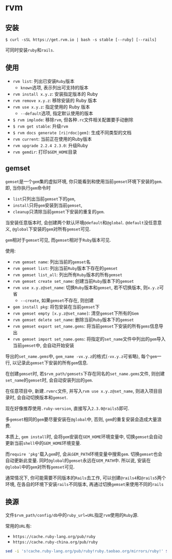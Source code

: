 # rvm

## 安装 

`$ curl -sSL https://get.rvm.io | bash -s stable [--ruby] [--rails]`

可同时安装`ruby`和`rails`.

## 使用

* `rvm list`: 列出已安装`Ruby`版本 
  * `known`选项, 表示列出可支持的版本
* `rvm install x.y.z`: 安装指定版本的 Ruby 
* `rvm remove x.y.z`: 移除安装的 Ruby 版本 
* `rvm use x.y.z`: 指定使用的 Ruby 版本 
  * `--default`选项, 指定默认使用的版本
* `$ rvm implode`: 移除`rvm`, 但各种`.rc`文件相关配置要手动删除
* `$ rvm get stable`: 升级`rvm`
* `$ rvm docs generate [ri|rdoc|gem]`: 生成不同类型的文档
* `rvm current`: 当前正在使用的Ruby版本 
* `rvm upgrade 2.2.4 2.3.0`: 升级Ruby 
* `rvm gemdir`: 打印`$GEM_HOME`目录

## gemset

`gemset`是一个`gem`集的虚拟环境, 你只能看到和使用当前`gemset`环境下安装的`gem`. 即, 当你执行`gem`命令时 
* `list`只列出当前`gemset`下的`gem`, 
* `install`只将`gem`安装到当前`gemset`, 
* `cleanup`只清除当前`gemset`下安装的重复的`gem`.

当安装任意版本时, 会创建两个默认环境`@default`和`@global`. `@default`没任意意义, `@global`下安装的`gem`对所有`gemset`可见.

`gem`相对于`gemset`可见, 而`gemset`相对于`Ruby`版本可见.

使用:
* `rvm gemset name`: 列出当前的`gemset`名
* `rvm gemset list`: 列出当前`Ruby`版本下存在的`gemset`
* `rvm gemset list_all`: 列出所有`Ruby`版本的所有`gemset`
* `rvm gemset create set_name`: 创建当前`Ruby`版本下的`gemset`
* `rvm use x.y.z@set_name`: 切换`Ruby`版本和`gemset`, 若不切换版本, 则`x.y.z`可省
  * `--create`, 如果`gemset`不存在, 则创建
* `gem install pkg`: 将包安装在当前`gemset`下
* `rvm gemset empty [x.y.z@set_name]`: 清空`gemset`下所有的`Gem`
* `rvm gemset delete set_name`: 删除当前`Ruby`版本下的`gemset`
* `rvm gemset export set_name.gems`: 将当前`gemset`下安装的所有`gems`信息导出
* `rvm gemset import set_name.gems`: 将指定的`set_name`文件中列出的`gem`导入当前`gemset`中, 会自动开始安装

导出的`set_name.gems`中, `gem_name -vx.y.z`的格式(`-vx.y.z`可省略), 每个`gem`一行, 以记录此`gemset`下安装的所有`gem`信息.

在创建`gemset`时, 若`$rvm_path/gemsets`下存在同名的`set_name.gems`文件, 则创建`set_name`的`gemset`时, 会自动安装列出的`gem`.

在任意项目中, 新建`.rvmrc`文件, 并写入`rvm use x.y.z@set_name`, 则进入项目目录时, 会自动切换版本和`gemset`.

现在好像推荐使用`.ruby-version`, 直接写入`2.3.0@rails5`即可.

多`gemset`相同的`gem`要尽量安装在`@global`中, 否则, `gem`的重复安装会造成大量浪费. 

本质上, `gem install`时, 会将`gem`安装在`GEM_HOME`环境变量中, 切换`gemset`会自动更新当前`shell`中的`GEM_HOME`环境变量.

而`require 'pkg'`载入`gem`时, 会从`GEM_PATH`环境变量中搜索`gem`. 切换`gemset`也会自动更新此变量. 同时`@global`的`gemset`永远在`GEM_PATH`中. 所以说, 安装在`@global`中的`gem`对所有`gemset`可见.

通常情况下, 你可能需要不同版本的`Rails`去工作, 可以创建`@rails4`和`@rails5`两个环境, 在各自的环境下安装`rails`不同版本, 再通过切换`gemset`来使用不同的`rails`

## 换源

文件`$rvm_path/config/db`中的`ruby_url=URL`指定`rvm`使用的`Ruby`源. 

常用的`URL`有:
* `https://cache.ruby-lang.org/pub/ruby`
* `https://cache.ruby-china.org/pub/ruby`

```sh
sed -i 's!cache.ruby-lang.org/pub/ruby!ruby.taobao.org/mirrors/ruby!' $rvm_path/config/db
```
